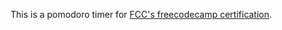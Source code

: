 This is a pomodoro timer for [FCC's freecodecamp certification](https://www.freecodecamp.org/learn/front-end-libraries/front-end-libraries-projects/build-a-pomodoro-clock).
